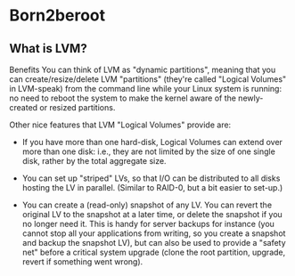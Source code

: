 # Born2beroot

## What is LVM?

Benefits
You can think of LVM as "dynamic partitions", meaning that you can create/resize/delete LVM "partitions" (they're called "Logical Volumes" in LVM-speak) from the command line while your Linux system is running: no need to reboot the system to make the kernel aware of the newly-created or resized partitions.

Other nice features that LVM "Logical Volumes" provide are:

- If you have more than one hard-disk, Logical Volumes can extend over more than one disk: i.e., they are not limited by the size of one single disk, rather by the total aggregate size.

- You can set up "striped" LVs, so that I/O can be distributed to all disks hosting the LV in parallel. (Similar to RAID-0, but a bit easier to set-up.)

- You can create a (read-only) snapshot of any LV. You can revert the original LV to the snapshot at a later time, or delete the snapshot if you no longer need it. This is handy for server backups for instance (you cannot stop all your applications from writing, so you create a snapshot and backup the snapshot LV), but can also be used to provide a "safety net" before a critical system upgrade (clone the root partition, upgrade, revert if something went wrong).
